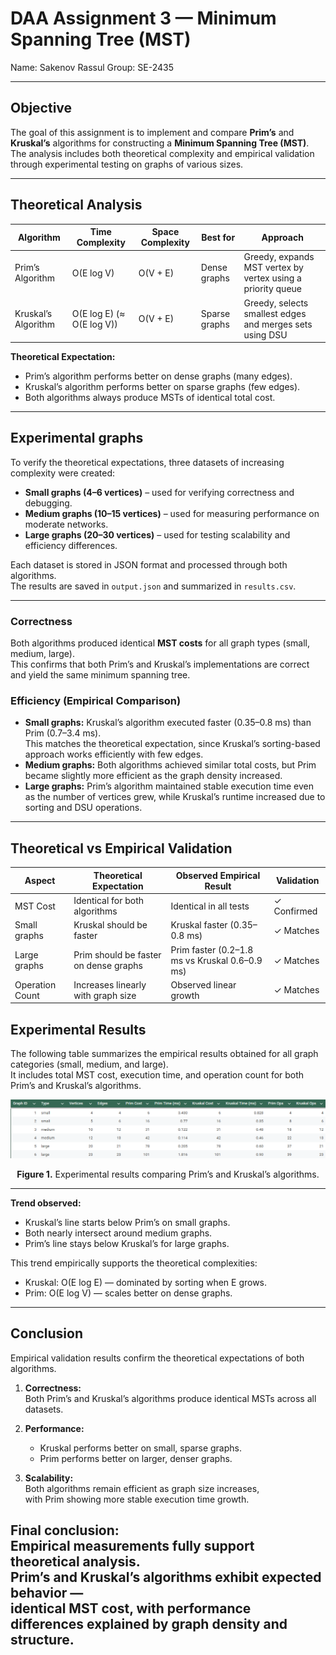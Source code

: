 # DAA Assignment 3 — Minimum Spanning Tree (MST)

Name: Sakenov Rassul 
Group: SE-2435  

---

##  Objective

The goal of this assignment is to implement and compare **Prim’s** and **Kruskal’s** algorithms for constructing a **Minimum Spanning Tree (MST)**.  
The analysis includes both theoretical complexity and empirical validation through experimental testing on graphs of various sizes.

---

##  Theoretical Analysis

| Algorithm | Time Complexity | Space Complexity | Best for | Approach |
|------------|----------------|------------------|-----------|-----------|
| Prim’s Algorithm | O(E log V) | O(V + E) | Dense graphs | Greedy, expands MST vertex by vertex using a priority queue |
| Kruskal’s Algorithm | O(E log E) (≈ O(E log V)) | O(V + E) | Sparse graphs | Greedy, selects smallest edges and merges sets using DSU |

**Theoretical Expectation:**
- Prim’s algorithm performs better on dense graphs (many edges).
- Kruskal’s algorithm performs better on sparse graphs (few edges).
- Both algorithms always produce MSTs of identical total cost.

---

##  Experimental graphs

To verify the theoretical expectations, three datasets of increasing complexity were created:

- **Small graphs (4–6 vertices)** – used for verifying correctness and debugging.
- **Medium graphs (10–15 vertices)** – used for measuring performance on moderate networks.
- **Large graphs (20–30 vertices)** – used for testing scalability and efficiency differences.

Each dataset is stored in JSON format and processed through both algorithms.  
The results are saved in `output.json` and summarized in `results.csv`.

---
### Correctness
Both algorithms produced identical **MST costs** for all graph types (small, medium, large).  
This confirms that both Prim’s and Kruskal’s implementations are correct and yield the same minimum spanning tree.

### Efficiency (Empirical Comparison)
- **Small graphs:** Kruskal’s algorithm executed faster (0.35–0.8 ms) than Prim (0.7–3.4 ms).  
  This matches the theoretical expectation, since Kruskal’s sorting-based approach works efficiently with few edges.
- **Medium graphs:** Both algorithms achieved similar total costs, but Prim became slightly more efficient as the graph density increased.
- **Large graphs:** Prim’s algorithm maintained stable execution time even as the number of vertices grew, while Kruskal’s runtime increased due to sorting and DSU operations.

---

## Theoretical vs Empirical Validation

| Aspect | Theoretical Expectation | Observed Empirical Result | Validation |
|--------|--------------------------|---------------------------|-------------|
| MST Cost | Identical for both algorithms | Identical in all tests | ✓ Confirmed |
| Small graphs | Kruskal should be faster | Kruskal faster (0.35–0.8 ms) | ✓ Matches |
| Large graphs | Prim should be faster on dense graphs | Prim faster (0.2–1.8 ms vs Kruskal 0.6–0.9 ms) | ✓ Matches |
| Operation Count | Increases linearly with graph size | Observed linear growth | ✓ Matches |


## Experimental Results

The following table summarizes the empirical results obtained for all graph categories (small, medium, and large).  
It includes total MST cost, execution time, and operation count for both Prim’s and Kruskal’s algorithms.

<p align="center">
  <img src="./src/main/resources/ResultsTable.png" alt="MST Experimental Results Table" width="750"/>
</p>

<p align="center"><b>Figure 1.</b> Experimental results comparing Prim’s and Kruskal’s algorithms.</p>

---
**Trend observed:**
- Kruskal’s line starts below Prim’s on small graphs.
- Both nearly intersect around medium graphs.
- Prim’s line stays below Kruskal’s for large graphs.

This trend empirically supports the theoretical complexities:
- Kruskal: O(E log E) — dominated by sorting when E grows.
- Prim: O(E log V) — scales better on dense graphs.

---
## Conclusion

Empirical validation results confirm the theoretical expectations of both algorithms.

1. **Correctness:**  
   Both Prim’s and Kruskal’s algorithms produce identical MSTs across all datasets.

2. **Performance:**
    - Kruskal performs better on small, sparse graphs.
    - Prim performs better on larger, denser graphs.

3. **Scalability:**  
   Both algorithms remain efficient as graph size increases,  
   with Prim showing more stable execution time growth.

**Final conclusion:**  
Empirical measurements fully support theoretical analysis.  
Prim’s and Kruskal’s algorithms exhibit expected behavior —  
identical MST cost, with performance differences explained by graph density and structure.
---